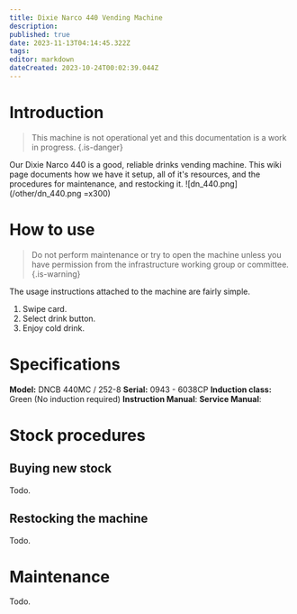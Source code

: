 ```yaml
---
title: Dixie Narco 440 Vending Machine
description: 
published: true
date: 2023-11-13T04:14:45.322Z
tags: 
editor: markdown
dateCreated: 2023-10-24T00:02:39.044Z
---
```


# Introduction
> This machine is not operational yet and this documentation is a work in progress.
{.is-danger}


Our Dixie Narco 440 is a good, reliable drinks vending machine. This wiki page documents how we have it setup, all of it's resources, and the procedures for maintenance, and restocking it.
![dn_440.png](/other/dn_440.png =x300)

# How to use
> Do not perform maintenance or try to open the machine unless you have permission from the infrastructure working group or committee.
{.is-warning}

The usage instructions attached to the machine are fairly simple.

1. Swipe card.
2. Select drink button.
3. Enjoy cold drink.


# Specifications
**Model:** DNCB 440MC / 252-8
**Serial:** 0943 - 6038CP
**Induction class:** Green (No induction required)
**Instruction Manual**: 
**Service Manual**: 

# Stock procedures
## Buying new stock
Todo.

## Restocking the machine
Todo.

# Maintenance
Todo.

